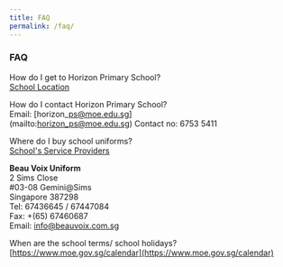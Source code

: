 ```yaml
---
title: FAQ
permalink: /faq/
---
```


### **FAQ**

How do I get to Horizon Primary School?<br>
[School Location](https://horizonpri.moe.edu.sg/our-horizon/school-location)  

How do I contact Horizon Primary School?<br>
Email: [horizon\_ps@moe.edu.sg]<br>(mailto:horizon_ps@moe.edu.sg)
Contact no: 6753 5411

Where do I buy school uniforms? <br>
[School's Service Providers](https://horizonpri.moe.edu.sg/our-partners/schools-service-providers)

**Beau Voix Uniform**<br>
2 Sims Close <br>
#03-08 Gemini@Sims<br>
Singapore 387298 <br>
Tel: 67436645 / 67447084<br>
Fax: +(65) 67460687<br>
Email: [info@beauvoix.com.sg](mailto:info@beauvoix.com.sg)   
  
When are the school terms/ school holidays?<br>
[https://www.moe.gov.sg/calendar](https://www.moe.gov.sg/calendar)  
